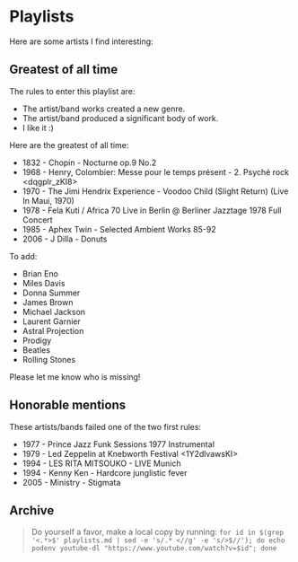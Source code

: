# Playlists

Here are some artists I find interesting:

## Greatest of all time

The rules to enter this playlist are:

- The artist/band works created a new genre.
- The artist/band produced a significant body of work.
- I like it :)

Here are the greatest of all time:

- 1832 - Chopin - Nocturne op.9 No.2
- 1968 - Henry, Colombier: Messe pour le temps présent - 2. Psyché rock <dqgplr_zKI8>
- 1970 - The Jimi Hendrix Experience - Voodoo Child (Slight Return) (Live In Maui, 1970) <qFfnlYbFEiE>
- 1978 - Fela Kuti / Africa 70 Live in Berlin @ Berliner Jazztage 1978 Full Concert <FsY--sUhPHo>
- 1985 - Aphex Twin - Selected Ambient Works 85-92 <Xw5AiRVqfqk>
- 2006 - J Dilla - Donuts <crZF0YNORIY>

To add:

- Brian Eno
- Miles Davis
- Donna Summer
- James Brown
- Michael Jackson
- Laurent Garnier
- Astral Projection
- Prodigy
- Beatles
- Rolling Stones

Please let me know who is missing!

## Honorable mentions

These artists/bands failed one of the two first rules:

- 1977 - Prince Jazz Funk Sessions 1977 Instrumental <cOc2MzvqbN0>
- 1979 - Led Zeppelin at Knebworth Festival <1Y2dlvawsKI>
- 1994 - LES RITA MITSOUKO - LIVE Munich <wJrtDhTEMWU>
- 1994 - Kenny Ken - Hardcore junglistic fever <XDY4zshzeaY>
- 2005 - Ministry - Stigmata <qxaPj19VnRA>


## Archive

> Do yourself a favor, make a local copy by running:
> `for id in $(grep '<.*>$' playlists.md | sed -e 's/.* <//g' -e 's/>$//'); do echo podenv youtube-dl "https://www.youtube.com/watch?v=$id"; done`
